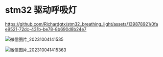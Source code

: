 # stm32 驱动呼吸灯
https://github.com/Richardgtx/stm32_breathing_light/assets/139878921/0fae9521-72dc-431b-be78-8b690d8b24e7


![微信图片_20231004141535](https://github.com/Richardgtx/breathing_light_stm32/assets/139878921/ad3125df-5739-4c31-9375-e5b4eb04e394)

![微信图片_202310041415363](https://github.com/Richardgtx/breathing_light_stm32/assets/139878921/d718049f-7705-49c3-91e9-6d01e693c6ac)

